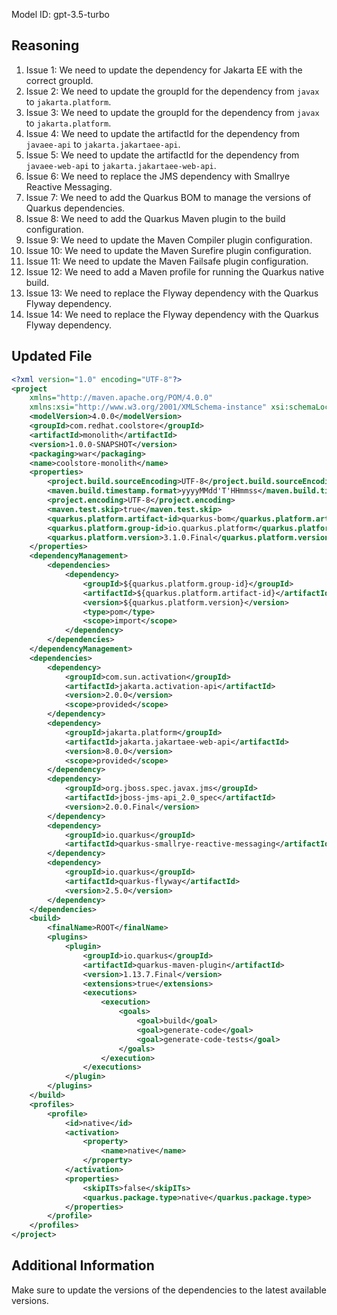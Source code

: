 Model ID: gpt-3.5-turbo
## Reasoning

1. Issue 1: We need to update the dependency for Jakarta EE with the correct groupId.
2. Issue 2: We need to update the groupId for the dependency from `javax` to `jakarta.platform`.
3. Issue 3: We need to update the groupId for the dependency from `javax` to `jakarta.platform`.
4. Issue 4: We need to update the artifactId for the dependency from `javaee-api` to `jakarta.jakartaee-api`.
5. Issue 5: We need to update the artifactId for the dependency from `javaee-web-api` to `jakarta.jakartaee-web-api`.
6. Issue 6: We need to replace the JMS dependency with Smallrye Reactive Messaging.
7. Issue 7: We need to add the Quarkus BOM to manage the versions of Quarkus dependencies.
8. Issue 8: We need to add the Quarkus Maven plugin to the build configuration.
9. Issue 9: We need to update the Maven Compiler plugin configuration.
10. Issue 10: We need to update the Maven Surefire plugin configuration.
11. Issue 11: We need to update the Maven Failsafe plugin configuration.
12. Issue 12: We need to add a Maven profile for running the Quarkus native build.
13. Issue 13: We need to replace the Flyway dependency with the Quarkus Flyway dependency.
14. Issue 14: We need to replace the Flyway dependency with the Quarkus Flyway dependency.

## Updated File

```xml
<?xml version="1.0" encoding="UTF-8"?>
<project 
    xmlns="http://maven.apache.org/POM/4.0.0" 
    xmlns:xsi="http://www.w3.org/2001/XMLSchema-instance" xsi:schemaLocation="http://maven.apache.org/POM/4.0.0 http://maven.apache.org/xsd/maven-4.0.0.xsd">
    <modelVersion>4.0.0</modelVersion>
    <groupId>com.redhat.coolstore</groupId>
    <artifactId>monolith</artifactId>
    <version>1.0.0-SNAPSHOT</version>
    <packaging>war</packaging>
    <name>coolstore-monolith</name>
    <properties>
        <project.build.sourceEncoding>UTF-8</project.build.sourceEncoding>
        <maven.build.timestamp.format>yyyyMMdd'T'HHmmss</maven.build.timestamp.format>
        <project.encoding>UTF-8</project.encoding>
        <maven.test.skip>true</maven.test.skip>
        <quarkus.platform.artifact-id>quarkus-bom</quarkus.platform.artifact-id>
        <quarkus.platform.group-id>io.quarkus.platform</quarkus.platform.group-id>
        <quarkus.platform.version>3.1.0.Final</quarkus.platform.version>
    </properties>
    <dependencyManagement>
        <dependencies>
            <dependency>
                <groupId>${quarkus.platform.group-id}</groupId>
                <artifactId>${quarkus.platform.artifact-id}</artifactId>
                <version>${quarkus.platform.version}</version>
                <type>pom</type>
                <scope>import</scope>
            </dependency>
        </dependencies>
    </dependencyManagement>
    <dependencies>
        <dependency>
            <groupId>com.sun.activation</groupId>
            <artifactId>jakarta.activation-api</artifactId>
            <version>2.0.0</version>
            <scope>provided</scope>
        </dependency>
        <dependency>
            <groupId>jakarta.platform</groupId>
            <artifactId>jakarta.jakartaee-web-api</artifactId>
            <version>8.0.0</version>
            <scope>provided</scope>
        </dependency>
        <dependency>
            <groupId>org.jboss.spec.javax.jms</groupId>
            <artifactId>jboss-jms-api_2.0_spec</artifactId>
            <version>2.0.0.Final</version>
        </dependency>
        <dependency>
            <groupId>io.quarkus</groupId>
            <artifactId>quarkus-smallrye-reactive-messaging</artifactId>
        </dependency>
        <dependency>
            <groupId>io.quarkus</groupId>
            <artifactId>quarkus-flyway</artifactId>
            <version>2.5.0</version>
        </dependency>
    </dependencies>
    <build>
        <finalName>ROOT</finalName>
        <plugins>
            <plugin>
                <groupId>io.quarkus</groupId>
                <artifactId>quarkus-maven-plugin</artifactId>
                <version>1.13.7.Final</version>
                <extensions>true</extensions>
                <executions>
                    <execution>
                        <goals>
                            <goal>build</goal>
                            <goal>generate-code</goal>
                            <goal>generate-code-tests</goal>
                        </goals>
                    </execution>
                </executions>
            </plugin>
        </plugins>
    </build>
    <profiles>
        <profile>
            <id>native</id>
            <activation>
                <property>
                    <name>native</name>
                </property>
            </activation>
            <properties>
                <skipITs>false</skipITs>
                <quarkus.package.type>native</quarkus.package.type>
            </properties>
        </profile>
    </profiles>
</project>
```

## Additional Information

Make sure to update the versions of the dependencies to the latest available versions.